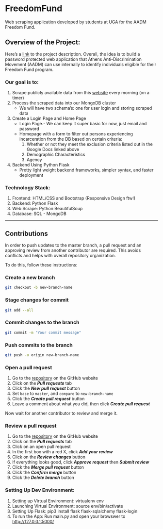 # FreedomFund

Web scraping application developed by students at UGA for the AADM Freedom Fund.

## Overview of the Project:

Here’s a [link](https://docs.google.com/document/d/1ge8wgcUFPzQh9OQZC-WhiMtNgm_smqViKxc0nHIMH-0/edit) to the project description. Overall, the idea is to build a password protected web application that Athens Anti-Discrimination Movement (AADM) can use internally to identify individuals eligible for their Freedom Fund program.

### Our goal is to:

1. Scrape publicly available data from this [website](http://enigma.athensclarkecounty.com/photo/bookingreport.asp) every morning (on a timer)
1. Process the scraped data into our MongoDB cluster
   - We will have two schema’s: one for user login and storing scraped data
1. Create a Login Page and Home Page
   - Login Page.- We can keep it super basic for now, just email and password
   - Homepage with a form to filter out persons experiencing incarceration from the DB based on certain criteria:
     1. Whether or not they meet the exclusion criteria listed out in the Google Docs linked above
     1. Demographic Characteristics
     1. Agency
1. Backend Using Python Flask
   - Pretty light weight backend frameworks, simpler syntax, and faster deployment

### Technology Stack:

1. Frontend: HTML/CSS and Bootstrap (Responsive Design ftw!)
2. Backend: Python Flask
3. Web Scrape: Python BeautifulSoup
4. Database: SQL - MongoDB

---

## Contributions

In order to push updates to the master branch, a pull request and an approving review from another contributor are required. This avoids conflicts and helps with overall repository organization.

To do this, follow these instructions:

### Create a new branch

```bash
git checkout -b new-branch-name
```

### Stage changes for commit

```bash
git add --all
```

### Commit changes to the branch

```bash
git commit -m "Your commit message"
```

### Push commits to the branch

```bash
git push -u origin new-branch-name
```

### Open a pull request

1.  Go to the [repository](https://github.com/joshmess/AADM-Freedom-Fund) on the GitHub website
2.  Click on the **_Pull requests_** tab
3.  Click the **_New pull request_** button
4.  Set `base` to `master`, and `compare` to `new-branch-name`
5.  Click the **_Create pull request_** button
6.  Leave a comment about what you did, then click **_Create pull request_**

Now wait for another contributor to review and merge it.

### Review a pull request

1.  Go to the [repository](https://github.com/joshmess/AADM-Freedom-Fund) on the GitHub website
2.  Click on the **_Pull requests_** tab
3.  Click on an open pull request
4.  In the first box with a red X, click **_Add your review_**
5.  Click on the **_Review changes_** button
6.  If everything looks good, click **_Approve request_** then **_Submit review_**
7.  Click the **_Merge pull request_** button
8.  Click the **_Confirm merge_** button
9.  Click the **_Delete branch_** button

### Setting Up Dev Environment:

1. Setting up Virtual Environment: virtualenv env
2. Launching Virtual Environment: source env/bin/activate
3. Setting Up Flask: pip3 install flask flask-sqlalchemy flask-login
4. To run the App: Run main.py and open your browswer to http://127.0.0.1:5000/
